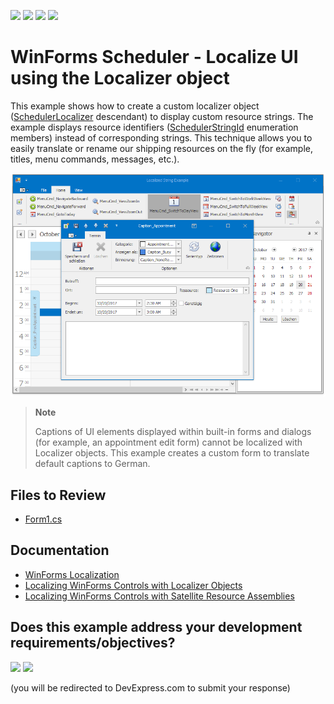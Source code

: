 <!-- default badges list -->
![](https://img.shields.io/endpoint?url=https://codecentral.devexpress.com/api/v1/VersionRange/128635532/17.1.3%2B)
[![](https://img.shields.io/badge/Open_in_DevExpress_Support_Center-FF7200?style=flat-square&logo=DevExpress&logoColor=white)](https://supportcenter.devexpress.com/ticket/details/T391865)
[![](https://img.shields.io/badge/📖_How_to_use_DevExpress_Examples-e9f6fc?style=flat-square)](https://docs.devexpress.com/GeneralInformation/403183)
[![](https://img.shields.io/badge/💬_Leave_Feedback-feecdd?style=flat-square)](#does-this-example-address-your-development-requirementsobjectives)
<!-- default badges end -->

# WinForms Scheduler - Localize UI using the Localizer object

This example shows how to create a custom localizer object ([SchedulerLocalizer](https://docs.devexpress.com/CoreLibraries/DevExpress.XtraScheduler.Localization.SchedulerLocalizer) descendant) to display custom resource strings. The example displays resource identifiers ([SchedulerStringId](https://docs.devexpress.com/CoreLibraries/DevExpress.XtraScheduler.Localization.SchedulerStringId) enumeration members) instead of corresponding strings. This technique allows you to easily translate or rename our shipping resources on the fly (for example, titles, menu commands, messages, etc.).

![WinForms Scheduler - Localize UI using the Localizer object](https://raw.githubusercontent.com/DevExpress-Examples/how-to-localize-winforms-scheduler-ui-using-the-localizer-class-descendant-t391865/17.1.3+/media/f2d821dd-fe35-41ce-b343-03af26e3da38.png)


> **Note**
>
> Captions of UI elements displayed within built-in forms and dialogs (for example, an appointment edit form) cannot be localized with Localizer objects. This example creates a custom form to translate default captions to German.


## Files to Review

* [Form1.cs](./CS/SchedulerLocalizerExample/Form1.cs)


## Documentation

* [WinForms Localization](https://docs.devexpress.com/WindowsForms/2405/build-an-application/localization)
* [Localizing WinForms Controls with Localizer Objects](https://docs.devexpress.com/WindowsForms/1866/build-an-application/localization/localizing-winforms-controls-via-localizer-objects)
* [Localizing WinForms Controls with Satellite Resource Assemblies](https://docs.devexpress.com/WindowsForms/5755/build-an-application/localization/localizing-winforms-controls-via-satellite-resource-assemblies)
<!-- feedback -->
## Does this example address your development requirements/objectives?

[<img src="https://www.devexpress.com/support/examples/i/yes-button.svg"/>](https://www.devexpress.com/support/examples/survey.xml?utm_source=github&utm_campaign=winforms-scheduler-localizer-translate-ui&~~~was_helpful=yes) [<img src="https://www.devexpress.com/support/examples/i/no-button.svg"/>](https://www.devexpress.com/support/examples/survey.xml?utm_source=github&utm_campaign=winforms-scheduler-localizer-translate-ui&~~~was_helpful=no)

(you will be redirected to DevExpress.com to submit your response)
<!-- feedback end -->

